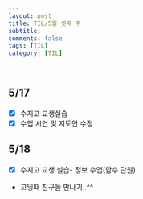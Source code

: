 ```yaml
---
layout: post
title: TIL/5월 셋째 주 
subtitle: 
comments: false
tags: [TIL]
category: [TIL]

---
```


## 5/17
- [x] 수지고 교생실습
- [x] 수업 시연 및 지도안 수정

## 5/18
- [x] 수지고 교생 실습- 정보 수업(함수 단원)
- 고딩때 친구들 만나기..^^ 
